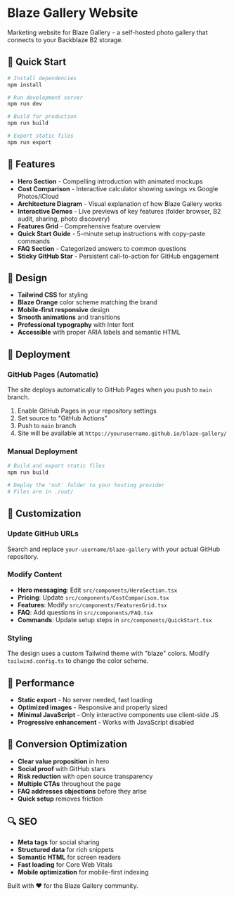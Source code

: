 # Blaze Gallery Website

Marketing website for Blaze Gallery - a self-hosted photo gallery that connects to your Backblaze B2 storage.

## 🚀 Quick Start

```bash
# Install dependencies
npm install

# Run development server
npm run dev

# Build for production
npm run build

# Export static files
npm run export
```

## 🌟 Features

- **Hero Section** - Compelling introduction with animated mockups
- **Cost Comparison** - Interactive calculator showing savings vs Google Photos/iCloud  
- **Architecture Diagram** - Visual explanation of how Blaze Gallery works
- **Interactive Demos** - Live previews of key features (folder browser, B2 audit, sharing, photo discovery)
- **Features Grid** - Comprehensive feature overview
- **Quick Start Guide** - 5-minute setup instructions with copy-paste commands
- **FAQ Section** - Categorized answers to common questions
- **Sticky GitHub Star** - Persistent call-to-action for GitHub engagement

## 🎨 Design

- **Tailwind CSS** for styling
- **Blaze Orange** color scheme matching the brand
- **Mobile-first responsive** design
- **Smooth animations** and transitions
- **Professional typography** with Inter font
- **Accessible** with proper ARIA labels and semantic HTML

## 🚢 Deployment

### GitHub Pages (Automatic)

The site deploys automatically to GitHub Pages when you push to `main` branch.

1. Enable GitHub Pages in your repository settings
2. Set source to "GitHub Actions" 
3. Push to `main` branch
4. Site will be available at `https://yourusername.github.io/blaze-gallery/`

### Manual Deployment

```bash
# Build and export static files
npm run build

# Deploy the 'out' folder to your hosting provider
# Files are in ./out/
```

## 🔧 Customization

### Update GitHub URLs

Search and replace `your-username/blaze-gallery` with your actual GitHub repository.

### Modify Content

- **Hero messaging**: Edit `src/components/HeroSection.tsx`
- **Pricing**: Update `src/components/CostComparison.tsx`  
- **Features**: Modify `src/components/FeaturesGrid.tsx`
- **FAQ**: Add questions in `src/components/FAQ.tsx`
- **Commands**: Update setup steps in `src/components/QuickStart.tsx`

### Styling

The design uses a custom Tailwind theme with "blaze" colors. Modify `tailwind.config.ts` to change the color scheme.

## 📱 Performance

- **Static export** - No server needed, fast loading
- **Optimized images** - Responsive and properly sized
- **Minimal JavaScript** - Only interactive components use client-side JS
- **Progressive enhancement** - Works with JavaScript disabled

## 🎯 Conversion Optimization

- **Clear value proposition** in hero
- **Social proof** with GitHub stars
- **Risk reduction** with open source transparency  
- **Multiple CTAs** throughout the page
- **FAQ addresses objections** before they arise
- **Quick setup** removes friction

## 🔍 SEO

- **Meta tags** for social sharing
- **Structured data** for rich snippets
- **Semantic HTML** for screen readers
- **Fast loading** for Core Web Vitals
- **Mobile optimization** for mobile-first indexing

Built with ❤️ for the Blaze Gallery community.